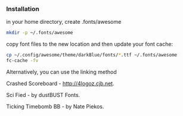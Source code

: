 ### Installation

in your home directory, create .fonts/awesome

```sh
mkdir -p ~/.fonts/awesome
```

copy font files to the new location and then update your font cache:

```sh
cp ~/.config/awesome/theme/darkBlue/fonts/*.ttf ~/.fonts/awesome
fc-cache -fv
```

Alternatively, you can use the linking method



Crashed Scoreboard - http://4logoz.cjb.net.

Sci Fied - by dustBUST Fonts.

Ticking Timebomb BB - by Nate Piekos.
